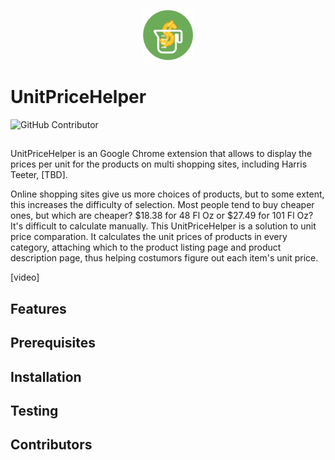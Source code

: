 <p align="center"><img width="80" src="./images/logo.png"></p>

# UnitPriceHelper

![GitHub Contributor](https://img.shields.io/github/contributors/yzhu27/UnitPriceHelper)

## 
UnitPriceHelper is an Google Chrome extension that allows to display the prices per unit for the products on multi shopping sites, including Harris Teeter, [TBD].

Online shopping sites give us more choices of products, but to some extent, this increases the difficulty of selection. Most people tend to buy cheaper ones, but which are cheaper? $18.38 for 48 Fl Oz or $27.49 for 101 Fl Oz? It's difficult to calculate manually. This UnitPriceHelper is a solution to unit price comparation. It calculates the unit prices of products in every category, attaching which to the product listing page and product description page, thus helping costumors figure out each item's unit price.


[video]

## Features


## Prerequisites


## Installation


## Testing

## Contributors
